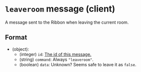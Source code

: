 # `leaveroom` message (client)

A message sent to the Ribbon when leaving the current room.

## Format

* (object):
    * (integer) `id`: [The id of this message.](../Ribbon.md#id-messages)
    * (string) `command`: Always `"leaveroom"`.
    * (boolean) `data`: Unknown? Seems safe to leave it as `false`.